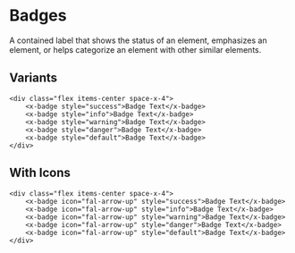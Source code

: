 # Badges

A contained label that shows the status of an element, emphasizes an element, or helps categorize an element with other similar elements.

## Variants

```blade-component-code
<div class="flex items-center space-x-4">
    <x-badge style="success">Badge Text</x-badge>
    <x-badge style="info">Badge Text</x-badge>
    <x-badge style="warning">Badge Text</x-badge>
    <x-badge style="danger">Badge Text</x-badge>
    <x-badge style="default">Badge Text</x-badge>
</div>
```

## With Icons

```blade-component-code
<div class="flex items-center space-x-4">
    <x-badge icon="fal-arrow-up" style="success">Badge Text</x-badge>
    <x-badge icon="fal-arrow-up" style="info">Badge Text</x-badge>
    <x-badge icon="fal-arrow-up" style="warning">Badge Text</x-badge>
    <x-badge icon="fal-arrow-up" style="danger">Badge Text</x-badge>
    <x-badge icon="fal-arrow-up" style="default">Badge Text</x-badge>
</div>
```
